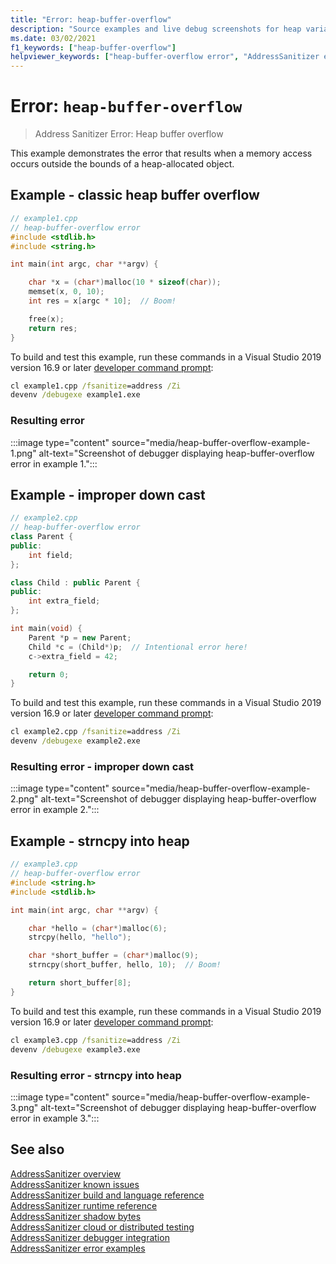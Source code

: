 ```yaml
---
title: "Error: heap-buffer-overflow"
description: "Source examples and live debug screenshots for heap variable overflow errors."
ms.date: 03/02/2021
f1_keywords: ["heap-buffer-overflow"]
helpviewer_keywords: ["heap-buffer-overflow error", "AddressSanitizer error heap-buffer-overflow"]
---
```

# Error: `heap-buffer-overflow`

> Address Sanitizer Error: Heap buffer overflow

This example demonstrates the error that results when a memory access occurs outside the bounds of a heap-allocated object.

## Example - classic heap buffer overflow

```cpp
// example1.cpp
// heap-buffer-overflow error
#include <stdlib.h>
#include <string.h>

int main(int argc, char **argv) {

    char *x = (char*)malloc(10 * sizeof(char));
    memset(x, 0, 10);
    int res = x[argc * 10];  // Boom!

    free(x);
    return res;
}
```

To build and test this example, run these commands in a Visual Studio 2019 version 16.9 or later [developer command prompt](../build/building-on-the-command-line.md#developer_command_prompt_shortcuts):

```cmd
cl example1.cpp /fsanitize=address /Zi
devenv /debugexe example1.exe
```

### Resulting error

:::image type="content" source="media/heap-buffer-overflow-example-1.png" alt-text="Screenshot of debugger displaying heap-buffer-overflow error in example 1.":::

## Example - improper down cast

```cpp
// example2.cpp
// heap-buffer-overflow error
class Parent {
public:
    int field;
};

class Child : public Parent {
public:
    int extra_field;
};

int main(void) {
    Parent *p = new Parent;
    Child *c = (Child*)p;  // Intentional error here!
    c->extra_field = 42;

    return 0;
}
```

To build and test this example, run these commands in a Visual Studio 2019 version 16.9 or later [developer command prompt](../build/building-on-the-command-line.md#developer_command_prompt_shortcuts):

```cmd
cl example2.cpp /fsanitize=address /Zi
devenv /debugexe example2.exe
```

### Resulting error - improper down cast

:::image type="content" source="media/heap-buffer-overflow-example-2.png" alt-text="Screenshot of debugger displaying heap-buffer-overflow error in example 2.":::

## Example - strncpy into heap

```cpp
// example3.cpp
// heap-buffer-overflow error
#include <string.h>
#include <stdlib.h>

int main(int argc, char **argv) {

    char *hello = (char*)malloc(6);
    strcpy(hello, "hello");

    char *short_buffer = (char*)malloc(9);
    strncpy(short_buffer, hello, 10);  // Boom!

    return short_buffer[8];
}
```

To build and test this example, run these commands in a Visual Studio 2019 version 16.9 or later [developer command prompt](../build/building-on-the-command-line.md#developer_command_prompt_shortcuts):

```cmd
cl example3.cpp /fsanitize=address /Zi
devenv /debugexe example3.exe
```

### Resulting error - strncpy into heap

:::image type="content" source="media/heap-buffer-overflow-example-3.png" alt-text="Screenshot of debugger displaying heap-buffer-overflow error in example 3.":::

## See also

[AddressSanitizer overview](./asan.md)\
[AddressSanitizer known issues](./asan-known-issues.md)\
[AddressSanitizer build and language reference](./asan-building.md)\
[AddressSanitizer runtime reference](./asan-runtime.md)\
[AddressSanitizer shadow bytes](./asan-shadow-bytes.md)\
[AddressSanitizer cloud or distributed testing](./asan-offline-crash-dumps.md)\
[AddressSanitizer debugger integration](./asan-debugger-integration.md)\
[AddressSanitizer error examples](./asan-error-examples.md)
